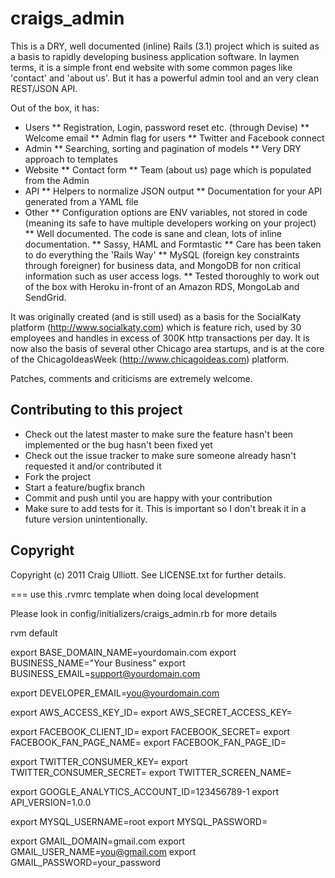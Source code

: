craigs_admin
============

This is a DRY, well documented (inline) Rails (3.1) project which is suited as a basis to rapidly developing business application software.  In laymen terms, it is a simple front end website with some common pages like 'contact' and 'about us'.  But it has a powerful admin tool and an very clean REST/JSON API.

Out of the box, it has:
* Users
** Registration, Login, password reset etc. (through Devise)
** Welcome email
** Admin flag for users
** Twitter and Facebook connect
* Admin
** Searching, sorting and pagination of models
** Very DRY approach to templates
* Website
** Contact form
** Team (about us) page which is populated from the Admin
* API
** Helpers to normalize JSON output
** Documentation for your API generated from a YAML file
* Other
** Configuration options are ENV variables, not stored in code (meaning its safe to have multiple developers working on your project)
** Well documented.  The code is sane and clean, lots of inline documentation.
** Sassy, HAML and Formtastic
** Care has been taken to do everything the 'Rails Way'
** MySQL (foreign key constraints through foreigner) for business data, and MongoDB for non critical information such as user access logs.
** Tested thoroughly to work out of the box with Heroku in-front of an Amazon RDS, MongoLab and SendGrid.

It was originally created (and is still used) as a basis for the SocialKaty platform (http://www.socialkaty.com) which is feature rich, used by 30 employees and handles in excess of 300K http transactions per day.  It is now also the basis of several other Chicago area startups, and is at the core of the ChicagoIdeasWeek (http://www.chicagoideas.com) platform.

Patches, comments and criticisms are extremely welcome.

Contributing to this project
----------------------------
 
* Check out the latest master to make sure the feature hasn't been implemented or the bug hasn't been fixed yet
* Check out the issue tracker to make sure someone already hasn't requested it and/or contributed it
* Fork the project
* Start a feature/bugfix branch
* Commit and push until you are happy with your contribution
* Make sure to add tests for it. This is important so I don't break it in a future version unintentionally.

Copyright
---------

Copyright (c) 2011 Craig Ulliott. See LICENSE.txt for
further details.

=== use this .rvmrc template when doing local development

Please look in config/initializers/craigs_admin.rb for more details

rvm default

export BASE_DOMAIN_NAME=yourdomain.com
export BUSINESS_NAME="Your Business"
export BUSINESS_EMAIL=support@yourdomain.com

export DEVELOPER_EMAIL=you@yourdomain.com

export AWS_ACCESS_KEY_ID=
export AWS_SECRET_ACCESS_KEY=

export FACEBOOK_CLIENT_ID=
export FACEBOOK_SECRET=
export FACEBOOK_FAN_PAGE_NAME= 
export FACEBOOK_FAN_PAGE_ID= 

export TWITTER_CONSUMER_KEY=
export TWITTER_CONSUMER_SECRET=
export TWITTER_SCREEN_NAME=

export GOOGLE_ANALYTICS_ACCOUNT_ID=123456789-1
export API_VERSION=1.0.0

export MYSQL_USERNAME=root
export MYSQL_PASSWORD=

export GMAIL_DOMAIN=gmail.com
export GMAIL_USER_NAME=you@gmail.com
export GMAIL_PASSWORD=your_password



